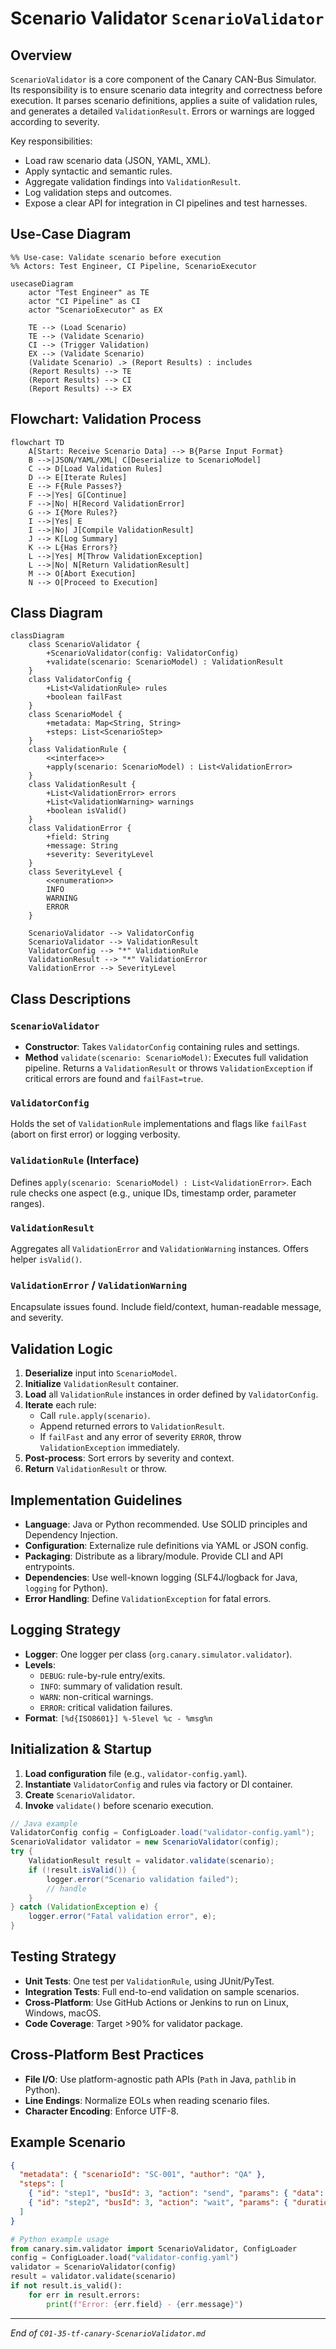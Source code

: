 # Scenario Validator `ScenarioValidator`

## Overview
`ScenarioValidator` is a core component of the Canary CAN-Bus Simulator. Its responsibility is to ensure scenario data integrity and correctness before execution. It parses scenario definitions, applies a suite of validation rules, and generates a detailed `ValidationResult`. Errors or warnings are logged according to severity.

Key responsibilities:
- Load raw scenario data (JSON, YAML, XML).
- Apply syntactic and semantic rules.
- Aggregate validation findings into `ValidationResult`.
- Log validation steps and outcomes.
- Expose a clear API for integration in CI pipelines and test harnesses.

## Use-Case Diagram
```mermaid
%% Use-case: Validate scenario before execution
%% Actors: Test Engineer, CI Pipeline, ScenarioExecutor

usecaseDiagram
    actor "Test Engineer" as TE
    actor "CI Pipeline" as CI
    actor "ScenarioExecutor" as EX

    TE --> (Load Scenario)
    TE --> (Validate Scenario)
    CI --> (Trigger Validation)
    EX --> (Validate Scenario)
    (Validate Scenario) .> (Report Results) : includes
    (Report Results) --> TE
    (Report Results) --> CI
    (Report Results) --> EX
```

## Flowchart: Validation Process
```mermaid
flowchart TD
    A[Start: Receive Scenario Data] --> B{Parse Input Format}
    B -->|JSON/YAML/XML| C[Deserialize to ScenarioModel]
    C --> D[Load Validation Rules]
    D --> E[Iterate Rules]
    E --> F{Rule Passes?}
    F -->|Yes| G[Continue]
    F -->|No| H[Record ValidationError]
    G --> I{More Rules?}
    I -->|Yes| E
    I -->|No| J[Compile ValidationResult]
    J --> K[Log Summary]
    K --> L{Has Errors?}
    L -->|Yes| M[Throw ValidationException]
    L -->|No| N[Return ValidationResult]
    M --> O[Abort Execution]
    N --> O[Proceed to Execution]
```

## Class Diagram
```mermaid
classDiagram
    class ScenarioValidator {
        +ScenarioValidator(config: ValidatorConfig)
        +validate(scenario: ScenarioModel) : ValidationResult
    }
    class ValidatorConfig {
        +List<ValidationRule> rules
        +boolean failFast
    }
    class ScenarioModel {
        +metadata: Map<String, String>
        +steps: List<ScenarioStep>
    }
    class ValidationRule {
        <<interface>>
        +apply(scenario: ScenarioModel) : List<ValidationError>
    }
    class ValidationResult {
        +List<ValidationError> errors
        +List<ValidationWarning> warnings
        +boolean isValid()
    }
    class ValidationError {
        +field: String
        +message: String
        +severity: SeverityLevel
    }
    class SeverityLevel {
        <<enumeration>>
        INFO
        WARNING
        ERROR
    }

    ScenarioValidator --> ValidatorConfig
    ScenarioValidator --> ValidationResult
    ValidatorConfig --> "*" ValidationRule
    ValidationResult --> "*" ValidationError
    ValidationError --> SeverityLevel
```

## Class Descriptions

### `ScenarioValidator`
- **Constructor**: Takes `ValidatorConfig` containing rules and settings.
- **Method** `validate(scenario: ScenarioModel)`: Executes full validation pipeline. Returns a `ValidationResult` or throws `ValidationException` if critical errors are found and `failFast=true`.

### `ValidatorConfig`
Holds the set of `ValidationRule` implementations and flags like `failFast` (abort on first error) or logging verbosity.

### `ValidationRule` (Interface)
Defines `apply(scenario: ScenarioModel) : List<ValidationError>`. Each rule checks one aspect (e.g., unique IDs, timestamp order, parameter ranges).

### `ValidationResult`
Aggregates all `ValidationError` and `ValidationWarning` instances. Offers helper `isValid()`.

### `ValidationError` / `ValidationWarning`
Encapsulate issues found. Include field/context, human-readable message, and severity.

## Validation Logic
1. **Deserialize** input into `ScenarioModel`.
2. **Initialize** `ValidationResult` container.
3. **Load** all `ValidationRule` instances in order defined by `ValidatorConfig`.
4. **Iterate** each rule:
   - Call `rule.apply(scenario)`.
   - Append returned errors to `ValidationResult`.
   - If `failFast` and any error of severity `ERROR`, throw `ValidationException` immediately.
5. **Post-process**: Sort errors by severity and context.
6. **Return** `ValidationResult` or throw.

## Implementation Guidelines
- **Language**: Java or Python recommended. Use SOLID principles and Dependency Injection.
- **Configuration**: Externalize rule definitions via YAML or JSON config.
- **Packaging**: Distribute as a library/module. Provide CLI and API entrypoints.
- **Dependencies**: Use well-known logging (SLF4J/logback for Java, `logging` for Python).
- **Error Handling**: Define `ValidationException` for fatal errors.

## Logging Strategy
- **Logger**: One logger per class (`org.canary.simulator.validator`).
- **Levels**:
  - `DEBUG`: rule-by-rule entry/exits.
  - `INFO`: summary of validation result.
  - `WARN`: non-critical warnings.
  - `ERROR`: critical validation failures.
- **Format**: `[%d{ISO8601}] %-5level %c - %msg%n`

## Initialization & Startup
1. **Load configuration** file (e.g., `validator-config.yaml`).
2. **Instantiate** `ValidatorConfig` and rules via factory or DI container.
3. **Create** `ScenarioValidator`.
4. **Invoke** `validate()` before scenario execution.

```java
// Java example
ValidatorConfig config = ConfigLoader.load("validator-config.yaml");
ScenarioValidator validator = new ScenarioValidator(config);
try {
    ValidationResult result = validator.validate(scenario);
    if (!result.isValid()) {
        logger.error("Scenario validation failed");
        // handle
    }
} catch (ValidationException e) {
    logger.error("Fatal validation error", e);
}
```

## Testing Strategy
- **Unit Tests**: One test per `ValidationRule`, using JUnit/PyTest.
- **Integration Tests**: Full end-to-end validation on sample scenarios.
- **Cross-Platform**: Use GitHub Actions or Jenkins to run on Linux, Windows, macOS.
- **Code Coverage**: Target >90% for validator package.

## Cross-Platform Best Practices
- **File I/O**: Use platform-agnostic path APIs (`Path` in Java, `pathlib` in Python).
- **Line Endings**: Normalize EOLs when reading scenario files.
- **Character Encoding**: Enforce UTF-8.

## Example Scenario
```json
{
  "metadata": { "scenarioId": "SC-001", "author": "QA" },
  "steps": [
    { "id": "step1", "busId": 3, "action": "send", "params": { "data": "0x1A" } },
    { "id": "step2", "busId": 3, "action": "wait", "params": { "durationMs": 100 } }
  ]
}
```

```python
# Python example usage
from canary.sim.validator import ScenarioValidator, ConfigLoader
config = ConfigLoader.load("validator-config.yaml")
validator = ScenarioValidator(config)
result = validator.validate(scenario)
if not result.is_valid():
    for err in result.errors:
        print(f"Error: {err.field} - {err.message}")
```

---
*End of `C01-35-tf-canary-ScenarioValidator.md`*


